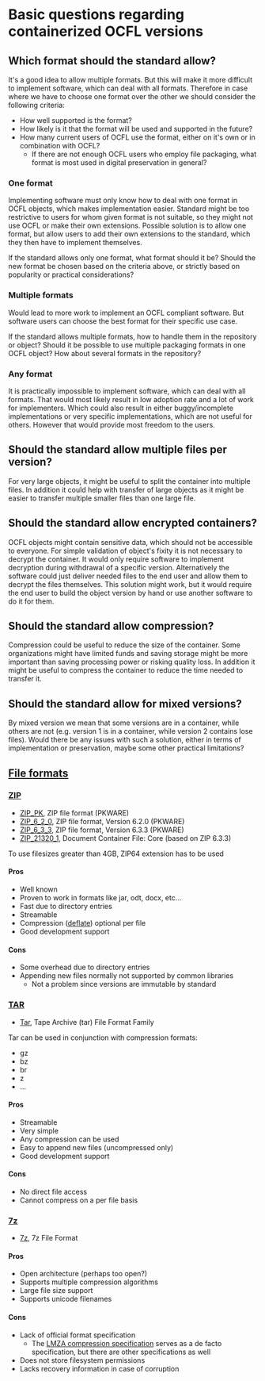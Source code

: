 # Basic questions regarding containerized OCFL versions

## Which format should the standard allow?
It's a good idea to allow multiple formats. 
But this will make it more difficult to implement software, which can deal with all formats.
Therefore in case where we have to choose one format over the other we should consider the following criteria:
- How well supported is the format?
- How likely is it that the format will be used and supported in the future?
- How many current users of OCFL use the format, either on it's own or in combination with OCFL?
  - If there are not enough OCFL users who employ file packaging, what format is most used in digital preservation in general?

### One format
Implementing software must only know how to deal with one format in OCFL objects, which makes implementation easier.
Standard might be too restrictive to users for whom given format is not suitable, so they might not use OCFL or make their own extensions.
Possible solution is to allow one format, but allow users to add their own extensions to the standard, which they then have to implement themselves.

If the standard allows only one format, what format should it be?
Should the new format be chosen based on the criteria above, or strictly based on popularity or practical considerations?

### Multiple formats
Would lead to more work to implement an OCFL compliant software. 
But software users can choose the best format for their specific use case.

If the standard allows multiple formats, how to handle them in the repository or object?
Should it be possible to use multiple packaging formats in one OCFL object?
How about several formats in the repository?

### Any format
It is practically impossible to implement software, which can deal with all formats.
That would most likely result in low adoption rate and a lot of work for implementers.
Which could also result in either buggy/incomplete implementations or very specific implementations, which are not useful for others.
However that would provide most freedom to the users.

## Should the standard allow multiple files per version?
For very large objects, it might be useful to split the container into multiple files.
In addition it could help with transfer of large objects as it might be easier to transfer multiple smaller files than one large file.

## Should the standard allow encrypted containers?
OCFL objects might contain sensitive data, which should not be accessible to everyone.
For simple validation of object's fixity it is not necessary to decrypt the container.
It would only require software to implement decryption during withdrawal of a specific version.
Alternatively the software could just deliver needed files to the end user and allow them to decrypt the files themselves.
This solution might work, but it would require the end user to build the object version by hand or use another software to do it for them.

## Should the standard allow compression?
Compression could be useful to reduce the size of the container.
Some organizations might have limited funds and saving storage might be more important than saving processing power or risking quality loss.
In addition it might be useful to compress the container to reduce the time needed to transfer it.

## Should the standard allow for mixed versions?
By mixed version we mean that some versions are in a container, while others are not (e.g. version 1 is in a container, while version 2 contains lose files).
Would there be any issues with such a solution, either in terms of implementation or preservation, maybe some other practical limitations?

## [File formats](https://en.wikipedia.org/wiki/List_of_archive_formats)

### [ZIP](https://en.wikipedia.org/wiki/ZIP_(file_format)) 
* [ZIP_PK](https://www.loc.gov/preservation/digital/formats/fdd/fdd000354.shtml), ZIP file format (PKWARE)
* [ZIP_6_2_0](https://www.loc.gov/preservation/digital/formats/fdd/fdd000355.shtml), ZIP file format, Version 6.2.0 (PKWARE)
* [ZIP_6_3_3](https://www.loc.gov/preservation/digital/formats/fdd/fdd000362.shtml), ZIP file format, Version 6.3.3 (PKWARE)
* [ZIP_21320_1](https://www.loc.gov/preservation/digital/formats/fdd/fdd000361.shtml), Document Container File: Core (based on ZIP 6.3.3)

To use filesizes greater than 4GB, ZIP64 extension has to be used

#### Pros
* Well known
* Proven to work in formats like jar, odt, docx, etc...
* Fast due to directory entries
* Streamable
* Compression ([deflate](https://en.wikipedia.org/wiki/Deflate)) optional per file
* Good development support

#### Cons
* Some overhead due to directory entries
* Appending new files normally not supported by common libraries
  * Not a problem since versions are immutable by standard

### [TAR](https://en.wikipedia.org/wiki/Tar_%28computing%29)
* [Tar](https://www.loc.gov/preservation/digital/formats/fdd/fdd000531.shtml), Tape Archive (tar) File Format Family

Tar can be used in conjunction with compression formats:
* gz
* bz
* br
* z
* ...

#### Pros
* Streamable
* Very simple
* Any compression can be used
* Easy to append new files (uncompressed only)
* Good development support

#### Cons
* No direct file access
* Cannot compress on a per file basis 

### [7z](https://en.wikipedia.org/wiki/7z)
* [7z](https://www.loc.gov/preservation/digital/formats/fdd/fdd000539.shtml), 7z File Format

#### Pros
* Open architecture (perhaps too open?)
* Supports multiple compression algorithms
* Large file size support
* Supports unicode filenames

#### Cons
* Lack of official format specification
  * The [LMZA compression specification](https://github.com/jljusten/LZMA-SDK/blob/master/DOC/7zFormat.txt) serves as a de facto specification, but there are other specifications as well
* Does not store filesystem permissions
* Lacks recovery information in case of corruption